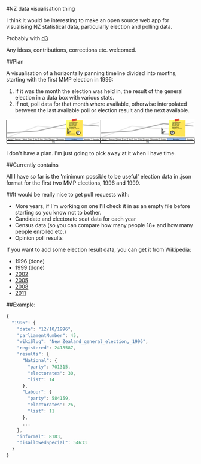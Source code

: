#NZ data visualisation thing

I think it would be interesting to make an open source web app for visualising NZ statistical data, particularly election and polling data.

Probably with [d3](http://d3js.org/)

Any ideas, contributions, corrections etc. welcomed. 

##Plan

A visualisation of a horizontally panning timeline divided into months, starting with the first MMP election in 1996: 

1. If it was the month the election was held in, the result of the general election in a data box with various stats.
2. If not, poll data for that month where available, otherwise interpolated between the last available poll or election result and the next available. 

![](timeline.png)

I don't have a plan. I'm just going to pick away at it when I have time. 

##Currently contains

All I have so far is the 'minimum possible to be useful' election data in .json format for the first two MMP elections, 1996 and 1999.

##It would be really nice to get pull requests with:

- More years, if I'm working on one I'll check it in as an empty file before starting so you know not to bother.
- Candidate and electorate seat data for each year
 - Census data (so you can compare how many people 18+ and how many people enrolled etc.)
- Opinion poll results 

If you want to add some election result data, you can get it from Wikipedia:
- 1996 (done)
- 1999 (done)
- [2002](http://en.wikipedia.org/wiki/New_Zealand_general_election,_2002)
- [2005](http://en.wikipedia.org/wiki/New_Zealand_general_election,_2005)
- [2008](http://http://en.wikipedia.org/wiki/New_Zealand_general_election,_2008)
- [2011](http://en.wikipedia.org/wiki/New_Zealand_general_election,_2011)

##Example:

```javascript
{
  "1996": {    
    "date": "12/10/1996",
    "parliamentNumber": 45,
    "wikiSlug": "New_Zealand_general_election,_1996",
    "registered": 2418587,
    "results": {
      "National": {
        "party": 701315,
        "electorates": 30,
        "list": 14
      },
      "Labour": {
        "party": 584159,
        "electorates": 26,
        "list": 11
      },
      ...
    },
    "informal": 8183,
    "disallowedSpecial": 54633
  }
}
```